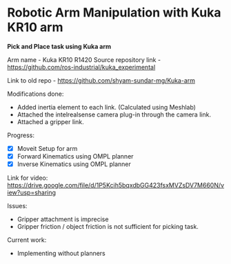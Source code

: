 # Robotic Arm Manipulation with Kuka KR10 arm

**Pick and Place task using Kuka arm**

Arm name - Kuka KR10 R1420
Source repository link - https://github.com/ros-industrial/kuka_experimental

Link to old repo - https://github.com/shyam-sundar-mg/Kuka-arm

Modifications done:
 * Added inertia element to each link. (Calculated using Meshlab) 
 * Attached the intelrealsense camera plug-in through the camera link.
 * Attached a gripper link.

Progress:
 - [x] Moveit Setup for arm
 - [x] Forward Kinematics using OMPL planner
 - [x] Inverse Kinematics using OMPL planner
 
 Link for video:
 https://drive.google.com/file/d/1P5Kcih5bqxdbGG423fsxMVZsDV7M660N/view?usp=sharing
 
 Issues:
 * Gripper attachment is imprecise
 * Gripper friction / object friction is not sufficient for picking task.

Current work:
 * Implementing without planners
